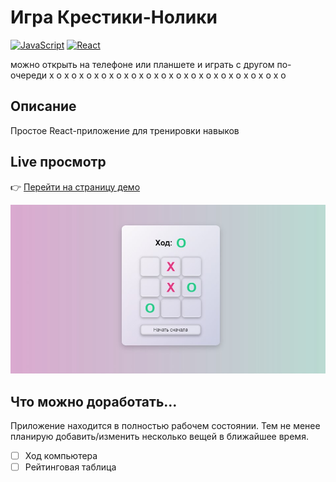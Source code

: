 # Игра Крестики-Нолики
[![JavaScript](https://img.shields.io/badge/JavaScript-333333?logo=javascript)](#)
[![React](https://img.shields.io/badge/React-18-333333?logo=react)](#)

можно открыть на телефоне или планшете и играть с другом по-очереди
х о х о х о х о х о х о х о х о х о х о х о х о х о х о х о х о

## Описание
Простое React-приложение для тренировки навыков
## Live просмотр


👉 [Перейти на страницу демо](https://xoapp-784e8.web.app/
)


![Главная страница сайта](./Preview.png)

## Что можно доработать...
Приложение находится в полностью рабочем состоянии. Тем не менее планирую добавить/изменить несколько вещей в ближайшее время.

- [ ] Ход компьютера
- [ ] Рейтинговая таблица

